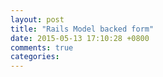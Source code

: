 ```yaml
---
layout: post
title: "Rails Model backed form"
date: 2015-05-13 17:10:28 +0800
comments: true
categories: 
---
```

